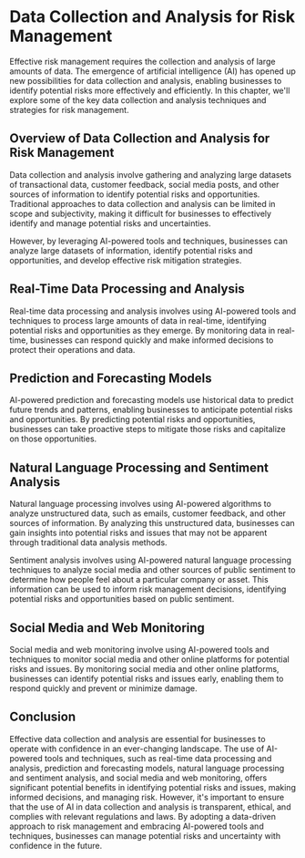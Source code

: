 Data Collection and Analysis for Risk Management
=========================================================

Effective risk management requires the collection and analysis of large amounts of data. The emergence of artificial intelligence (AI) has opened up new possibilities for data collection and analysis, enabling businesses to identify potential risks more effectively and efficiently. In this chapter, we'll explore some of the key data collection and analysis techniques and strategies for risk management.

Overview of Data Collection and Analysis for Risk Management
------------------------------------------------------------

Data collection and analysis involve gathering and analyzing large datasets of transactional data, customer feedback, social media posts, and other sources of information to identify potential risks and opportunities. Traditional approaches to data collection and analysis can be limited in scope and subjectivity, making it difficult for businesses to effectively identify and manage potential risks and uncertainties.

However, by leveraging AI-powered tools and techniques, businesses can analyze large datasets of information, identify potential risks and opportunities, and develop effective risk mitigation strategies.

Real-Time Data Processing and Analysis
--------------------------------------

Real-time data processing and analysis involves using AI-powered tools and techniques to process large amounts of data in real-time, identifying potential risks and opportunities as they emerge. By monitoring data in real-time, businesses can respond quickly and make informed decisions to protect their operations and data.

Prediction and Forecasting Models
---------------------------------

AI-powered prediction and forecasting models use historical data to predict future trends and patterns, enabling businesses to anticipate potential risks and opportunities. By predicting potential risks and opportunities, businesses can take proactive steps to mitigate those risks and capitalize on those opportunities.

Natural Language Processing and Sentiment Analysis
--------------------------------------------------

Natural language processing involves using AI-powered algorithms to analyze unstructured data, such as emails, customer feedback, and other sources of information. By analyzing this unstructured data, businesses can gain insights into potential risks and issues that may not be apparent through traditional data analysis methods.

Sentiment analysis involves using AI-powered natural language processing techniques to analyze social media and other sources of public sentiment to determine how people feel about a particular company or asset. This information can be used to inform risk management decisions, identifying potential risks and opportunities based on public sentiment.

Social Media and Web Monitoring
-------------------------------

Social media and web monitoring involve using AI-powered tools and techniques to monitor social media and other online platforms for potential risks and issues. By monitoring social media and other online platforms, businesses can identify potential risks and issues early, enabling them to respond quickly and prevent or minimize damage.

Conclusion
----------

Effective data collection and analysis are essential for businesses to operate with confidence in an ever-changing landscape. The use of AI-powered tools and techniques, such as real-time data processing and analysis, prediction and forecasting models, natural language processing and sentiment analysis, and social media and web monitoring, offers significant potential benefits in identifying potential risks and issues, making informed decisions, and managing risk. However, it's important to ensure that the use of AI in data collection and analysis is transparent, ethical, and complies with relevant regulations and laws. By adopting a data-driven approach to risk management and embracing AI-powered tools and techniques, businesses can manage potential risks and uncertainty with confidence in the future.
